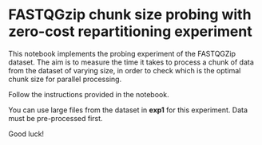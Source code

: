 # FASTQGzip chunk size probing with zero-cost repartitioning experiment

This notebook implements the probing experiment of the FASTQGZip dataset. The aim is to measure the time it takes to process a chunk of data from the dataset of varying size, in order to check which is the optimal chunk size for parallel processing.

Follow the instructions provided in the notebook.

You can use large files from the dataset in **exp1** for this experiment. Data must be pre-processed first.

Good luck!
